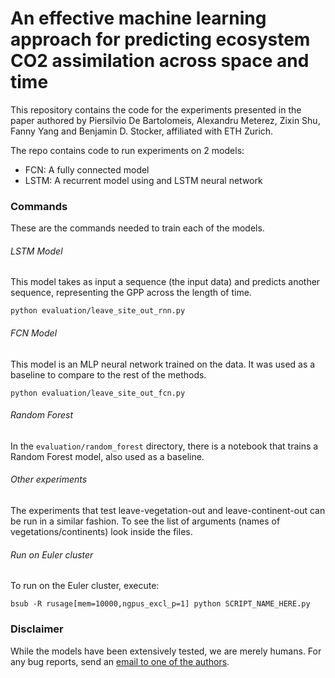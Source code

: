 # An effective machine learning approach for predicting ecosystem CO2 assimilation across space and time

This repository contains the code for the experiments presented in the paper authored by Piersilvio De Bartolomeis, Alexandru Meterez, Zixin Shu, Fanny Yang and Benjamin D. Stocker, affiliated with ETH Zurich. 

The repo contains code to run experiments on 2 models:

- FCN: A fully connected model
- LSTM: A recurrent model using and LSTM neural network

### Commands

These are the commands needed to train each of the models.

###### LSTM Model
This model takes as input a sequence (the input data) and predicts another sequence, representing the GPP across the length of time.

```
python evaluation/leave_site_out_rnn.py
```

###### FCN Model
This model is an MLP neural network trained on the data. It was used as a baseline to compare to the rest of the methods.

```
python evaluation/leave_site_out_fcn.py
```

###### Random Forest 
In the `evaluation/random_forest` directory, there is a notebook that trains a Random Forest model, also used as a baseline.

###### Other experiments
The experiments that test leave-vegetation-out and leave-continent-out can be run in a similar fashion. To see the list of arguments (names of vegetations/continents) look inside the files.

###### Run on Euler cluster
To run on the Euler cluster, execute:
```
bsub -R rusage[mem=10000,ngpus_excl_p=1] python SCRIPT_NAME_HERE.py
```

### Disclaimer
While the models have been extensively tested, we are merely humans. For any bug reports, send an [email to one of the authors](mailto:ameterez@student.ethz.ch).